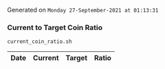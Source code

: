 Generated on `Monday 27-September-2021 at 01:13:31`

### Current to Target Coin Ratio
`current_coin_ratio.sh`

Date|Current|Target|Ratio
---|---|---|---
